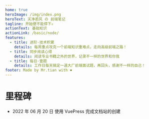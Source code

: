 ```yaml
---
home: true
heroImage: /img/index.png
heroText: 天净若风 の 前端笔记
tagline: 开始便不能停下♕
actionText: 基础知识
actionLink: /basic/node/
features:
  - title: 进阶·技术积累
    details: 每周重点攻克一个前端知识重难点，走向高级前端之路！
  - title: 同步阅读心得
    details: 阅读专业书籍之外的世界，记录不一样的世界和你我
  - title: 每日·壹题
    details: 工作日每天搞定一道大厂前端面试题，再回头，感谢不一样的自己！
footer: Made by Mr.tian with ❤️
---
```


# 里程碑

- 2022 年 06 月 20 日 使用 VuePress 完成文档站的创建
